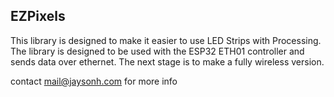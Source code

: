 ## EZPixels

This library is designed to make it easier to use LED Strips with Processing. The library is designed to be used with the ESP32 ETH01 controller and sends data over ethernet. The next stage is to make a fully wireless version.

contact mail@jaysonh.com for more info